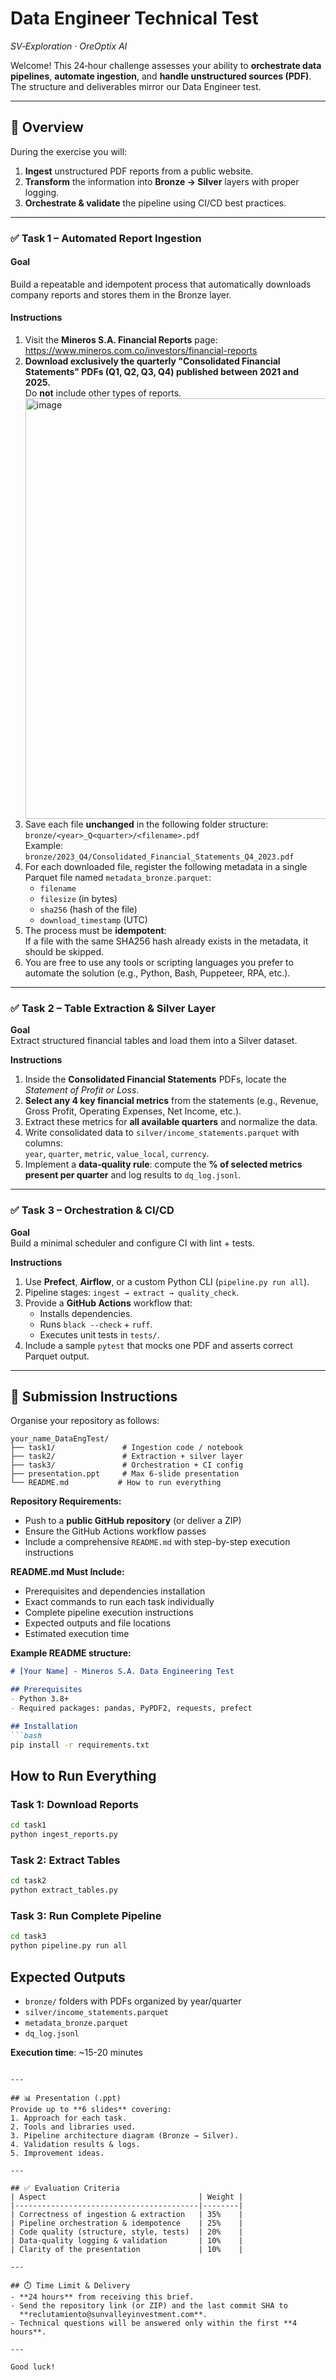 # Data Engineer Technical Test  
*SV‑Exploration · OreOptix AI*

Welcome! This 24‑hour challenge assesses your ability to **orchestrate data pipelines**, **automate ingestion**, and **handle unstructured sources (PDF)**.  
The structure and deliverables mirror our Data Engineer test.

---

## 📌 Overview  
During the exercise you will:
1. **Ingest** unstructured PDF reports from a public website.  
2. **Transform** the information into **Bronze → Silver** layers with proper logging.  
3. **Orchestrate & validate** the pipeline using CI/CD best practices.

---

<h3>✅ Task 1 – Automated Report Ingestion</h3>

<h4>Goal</h4>
<p>
  Build a repeatable and idempotent process that automatically downloads company reports and stores them in the Bronze layer.
</p>

<h4>Instructions</h4>
<ol>
  <li>
    Visit the <strong>Mineros S.A. Financial Reports</strong> page:<br>
    <a href="https://www.mineros.com.co/investors/financial-reports" target="_blank">
      https://www.mineros.com.co/investors/financial-reports
    </a>
  </li>

  <li>
    <strong>Download exclusively the quarterly "Consolidated Financial Statements" PDFs (Q1, Q2, Q3, Q4) published between 2021 and 2025.</strong><br>
    Do <strong>not</strong> include other types of reports.
  </li>
  <img width="1167" height="673" alt="image" src="https://github.com/user-attachments/assets/98296fbc-5c3c-4470-8f8a-283420152fb9" />


  <li>
    Save each file <strong>unchanged</strong> in the following folder structure:<br>
    <code>bronze/&lt;year&gt;_Q&lt;quarter&gt;/&lt;filename&gt;.pdf</code><br>
    Example: <code>bronze/2023_Q4/Consolidated_Financial_Statements_Q4_2023.pdf</code>
  </li>

  <li>
    For each downloaded file, register the following metadata in a single Parquet file named <code>metadata_bronze.parquet</code>:
    <ul>
      <li><code>filename</code></li>
      <li><code>filesize</code> (in bytes)</li>
      <li><code>sha256</code> (hash of the file)</li>
      <li><code>download_timestamp</code> (UTC)</li>
    </ul>
  </li>

  <li>
    The process must be <strong>idempotent</strong>:<br>
    If a file with the same SHA256 hash already exists in the metadata, it should be skipped.
  </li>

  <li>
    You are free to use any tools or scripting languages you prefer to automate the solution (e.g., Python, Bash, Puppeteer, RPA, etc.).
  </li>
</ol>


---

### ✅ Task 2 – Table Extraction & Silver Layer  
**Goal**  
Extract structured financial tables and load them into a Silver dataset.

**Instructions**
1. Inside the **Consolidated Financial Statements** PDFs, locate the *Statement of Profit or Loss*.  
2. **Select any 4 key financial metrics** from the statements (e.g., Revenue, Gross Profit, Operating Expenses, Net Income, etc.).  
3. Extract these metrics for **all available quarters** and normalize the data.  
4. Write consolidated data to `silver/income_statements.parquet` with columns:  
   `year`, `quarter`, `metric`, `value_local`, `currency`.  
5. Implement a **data‑quality rule**: compute the **% of selected metrics present per quarter** and log results to `dq_log.jsonl`.

---

### ✅ Task 3 – Orchestration & CI/CD  
**Goal**  
Build a minimal scheduler and configure CI with lint + tests.

**Instructions**
1. Use **Prefect**, **Airflow**, or a custom Python CLI (`pipeline.py run all`).  
2. Pipeline stages: `ingest → extract → quality_check`.  
3. Provide a **GitHub Actions** workflow that:  
   - Installs dependencies.  
   - Runs `black --check` + `ruff`.  
   - Executes unit tests in `tests/`.  
4. Include a sample `pytest` that mocks one PDF and asserts correct Parquet output.

---

## 🚚 Submission Instructions  

Organise your repository as follows:

```
your_name_DataEngTest/
├── task1/               # Ingestion code / notebook
├── task2/               # Extraction + silver layer
├── task3/               # Orchestration + CI config
├── presentation.ppt     # Max 6-slide presentation
└── README.md           # How to run everything
```

**Repository Requirements:**
- Push to a **public GitHub repository** (or deliver a ZIP)
- Ensure the GitHub Actions workflow passes
- Include a comprehensive `README.md` with step-by-step execution instructions

**README.md Must Include:**
- Prerequisites and dependencies installation
- Exact commands to run each task individually
- Complete pipeline execution instructions
- Expected outputs and file locations
- Estimated execution time

**Example README structure:**
```markdown
# [Your Name] - Mineros S.A. Data Engineering Test

## Prerequisites
- Python 3.8+
- Required packages: pandas, PyPDF2, requests, prefect

## Installation
```bash
pip install -r requirements.txt
```

## How to Run Everything

### Task 1: Download Reports
```bash
cd task1
python ingest_reports.py
```

### Task 2: Extract Tables  
```bash
cd task2
python extract_tables.py
```

### Task 3: Run Complete Pipeline
```bash
cd task3
python pipeline.py run all
```

## Expected Outputs
- `bronze/` folders with PDFs organized by year/quarter
- `silver/income_statements.parquet`
- `metadata_bronze.parquet`
- `dq_log.jsonl`

**Execution time**: ~15-20 minutes
```

---

## 📊 Presentation (.ppt)
Provide up to **6 slides** covering:
1. Approach for each task.  
2. Tools and libraries used.  
3. Pipeline architecture diagram (Bronze → Silver).  
4. Validation results & logs.  
5. Improvement ideas.

---

## ✅ Evaluation Criteria  
| Aspect                                  | Weight |
|-----------------------------------------|--------|
| Correctness of ingestion & extraction   | 35%    |
| Pipeline orchestration & idempotence    | 25%    |
| Code quality (structure, style, tests)  | 20%    |
| Data‑quality logging & validation       | 10%    |
| Clarity of the presentation             | 10%    |

---

## ⏱️ Time Limit & Delivery
- **24 hours** from receiving this brief.  
- Send the repository link (or ZIP) and the last commit SHA to  
  **reclutamiento@sunvalleyinvestment.com**.  
- Technical questions will be answered only within the first **4 hours**.

---

Good luck!
